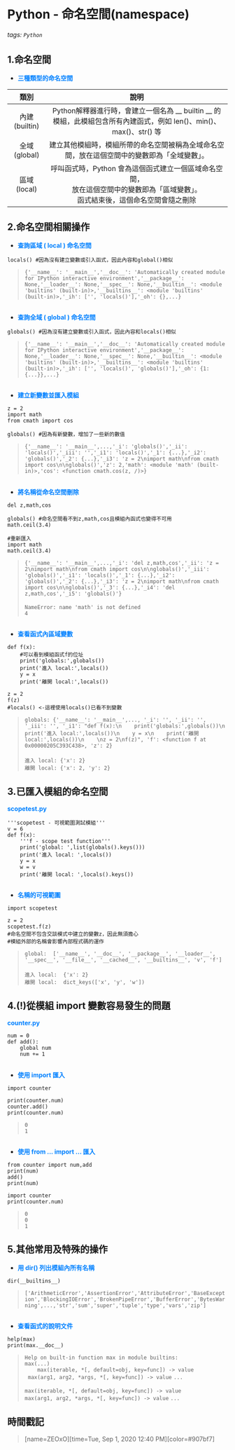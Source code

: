 # Python - 命名空間(namespace)

###### tags: `Python`

## 1.命名空間

* <font color="#0080FF">**三種類型的命名空間**</font>

| 類別 | 說明 |
| :------: | :-----------: |
| 內建(builtin)| Python解釋器進行時，會建立一個名為 __ builtin __ 的模組，此模組包含所有內建函式，例如 len()、min()、max()、str() 等 |
| 全域(global) | 建立其他模組時，模組所帶的命名空間被稱為全域命名空間，放在這個空間中的變數即為「全域變數」。 |
| 區域(local)  | 呼叫函式時，Python 會為這個函式建立一個區域命名空間，</br>放在這個空間中的變數即為「區域變數」。</br>函式結束後，這個命名空間會隨之刪除 |

## 2.命名空間相關操作

* <font color="#0080FF">**查詢區域 ( local ) 命名空間**</font>

```python=+
locals() #因為沒有建立變數或引入函式，因此內容和global()相似
```

> ```{'__name__': '__main__','__doc__': 'Automatically created module for IPython interactive environment','__package__': None,'__loader__': None,'__spec__': None,'__builtin__': <module 'builtins' (built-in)>,'__builtins__': <module 'builtins' (built-in)>,'_ih': ['', 'locals()'],'_oh': {},...}```
## 
* <font color="#0080FF">**查詢全域 ( global ) 命名空間**</font>

```python=+
globals() #因為沒有建立變數或引入函式，因此內容和locals()相似
```

> ```{'__name__': '__main__','__doc__': 'Automatically created module for IPython interactive environment','__package__': None,'__loader__': None,'__spec__': None,'__builtin__': <module 'builtins' (built-in)>,'__builtins__': <module 'builtins' (built-in)>,'_ih': ['', 'locals()', 'globals()'],'_oh': {1: {...}},...}```
##
* <font color="#0080FF">**建立新變數並匯入模組**</font>

```python=+
z = 2
import math
from cmath import cos

globals() #因為有新變數，增加了一些新的數值
```

> ```{'__name__': '__main__',...,'_i': 'globals()','_ii': 'locals()','_iii': '','_i1': 'locals()','_1': {...},'_i2': 'globals()','_2': {...},'_i3': 'z = 2\nimport math\nfrom cmath import cos\n\nglobals()','z': 2,'math': <module 'math' (built-in)>,'cos': <function cmath.cos(z, /)>}```
## 
* <font color="#0080FF">**將名稱從命名空間刪除**</font>

```python=+
del z,math,cos

globals() #命名空間看不到z,math,cos且模組內函式也變得不可用
math.ceil(3.4)

#重新匯入
import math
math.ceil(3.4)
```

> ```{'__name__': '__main__',...,'_i': 'del z,math,cos','_ii': 'z = 2\nimport math\nfrom cmath import cos\n\nglobals()','_iii': 'globals()','_i1': 'locals()','_1': {...},'_i2': 'globals()','_2': {...},'_i3': 'z = 2\nimport math\nfrom cmath import cos\n\nglobals()','_3': {...},'_i4': 'del z,math,cos','_i5': 'globals()'}```</br></br>
> ```NameError: name 'math' is not defined```</br>
> ```4```
##
* <font color="#0080FF">**查看函式內區域變數**</font>

```python=+
def f(x):
    #可以看到模組函式f的位址
    print('globals:',globals())
    print('進入 local:',locals())
    y = x
    print('離開 local:',locals())
    
z = 2
f(z)
#locals() <-這裡使用locals()已看不到變數
```

> ```globals: {'__name__': '__main__',..., '_i': '', '_ii': '', '_iii': '', '_i1': "def f(x):\n    print('globals:',globals())\n    print('進入 local:',locals())\n    y = x\n    print('離開 local:',locals())\n    \nz = 2\nf(z)", 'f': <function f at 0x00000205C393C438>, 'z': 2}```</br></br>
> ```進入 local: {'x': 2}```</br>
> ```離開 local: {'x': 2, 'y': 2}```

## 3.已匯入模組的命名空間

<font color="#0080FF">**scopetest.py**</font>

```python=+
'''scopetest - 可視範圍測試模組'''
v = 6
def f(x):
    '''f - scope test function'''
    print('global: ',list(globals().keys()))
    print('進入 local: ',locals())
    y = x
    w = v
    print('離開 local: ',locals().keys())
```
##
* <font color="#0080FF">**名稱的可視範圍**</font>

```python=+
import scopetest

z = 2
scopetest.f(z)
#命名空間不包含交談模式中建立的變數z，因此無須擔心
#模組外部的名稱會影響內部程式碼的運作
```

> ```global:  ['__name__', '__doc__', '__package__', '__loader__', '__spec__', '__file__', '__cached__', '__builtins__', 'v', 'f']```</br></br>
> ```進入 local:  {'x': 2}```</br>
> ```離開 local:  dict_keys(['x', 'y', 'w'])```

## 4.(!)從模組 import 變數容易發生的問題


<font color="#0080FF">**counter.py**</font>

```python=+
num = 0
def add():
    global num
    num += 1
```
##
* <font color="#0080FF">**使用 import 匯入**</font>

```python=+
import counter

print(counter.num)
counter.add()
print(counter.num)
```

> ```0```</br>
> ```1```
##
* <font color="#0080FF">**使用 from ... import ... 匯入**</font>

```python=+
from counter import num,add
print(num)
add()
print(num)

import counter
print(counter.num)
```

> ```0```</br>
> ```0```</br>
> ```1```

## 5.其他常用及特殊的操作

* <font color="#0080FF">**用 dir() 列出模組內所有名稱**</font>

```python=+
dir(__builtins__)
```

> ```['ArithmeticError','AssertionError','AttributeError','BaseException','BlockingIOError','BrokenPipeError','BufferError','BytesWarning',...,'str','sum','super','tuple','type','vars','zip']```
##
* <font color="#0080FF">**查看函式的說明文件**</font>

```python=+
help(max)
print(max.__doc__)
```

> ```Help on built-in function max in module builtins:```</br>
> ```max(...)```</br>
> ```    max(iterable, *[, default=obj, key=func]) -> value```</br>
> ``` max(arg1, arg2, *args, *[, key=func]) -> value```
> ```...```</br></br>
> ```max(iterable, *[, default=obj, key=func]) -> value```</br>
> ```max(arg1, arg2, *args, *[, key=func]) -> value```
> ```...```





## 時間戳記

> [name=ZEOxO][time=Tue, Sep 1, 2020 12:40 PM][color=#907bf7]